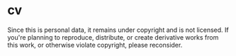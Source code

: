 # cv

Since this is personal data, it remains under copyright and is not licensed. If
you're planning to reproduce, distribute, or create derivative works from this
work, or otherwise violate copyright, please reconsider.
